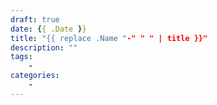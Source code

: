 ```yaml
---
draft: true
date: {{ .Date }}
title: "{{ replace .Name "-" " " | title }}"
description: ""
tags: 
    - 
categories:
    - 
---
```


